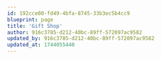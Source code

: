 ```yaml
---
id: 192cce00-fd49-4bfa-8745-33b3ec5b4cc9
blueprint: page
title: 'Gift Shop'
author: 916c3785-d212-40bc-89ff-572097ac9582
updated_by: 916c3785-d212-40bc-89ff-572097ac9582
updated_at: 1744055440
---
```

